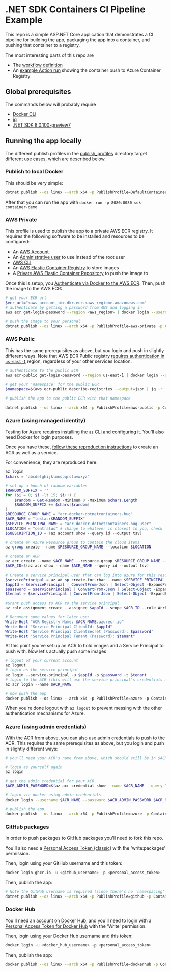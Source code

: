 # .NET SDK Containers CI Pipeline Example

This repo is a simple ASP.NET Core application that demonstrates
a CI pipeline for building the app, packaging the app into a container,
and pushing that container to a registry.

The most interesting parts of this repo are

* The [workflow definition](.github/workflows/containerize.yml)
* An [example Action run](https://github.com/baronfel/sdk-container-demo/runs/7888742074?check_suite_focus=true) showing the container push to Azure Container Registry

## Global prerequisites

The commands below will probably require

* [Docker CLI](https://docs.docker.com/get-docker/)
* [jq](https://jqlang.github.io/jq/download/)
* [.NET SDK 8.0.100-preview7](https://dotnet.microsoft.com/download/dotnet/8.0)

## Running the app locally

The different publish profiles in the [publish_profiles](./Properties/PublishProfiles/) directory target different use cases, which are described below.

### Publish to local Docker

This should be very simple:

```bash
dotnet publish --os linux --arch x64 -p PublishProfile=DefaultContainer
```

After that you can run the app with `docker run -p 8080:8080 sdk-container-demo`

### AWS Private

This profile is used to publish the app to a private AWS ECR registry. It requires the following software to be installed and resources to be configured:

* An [AWS Account](https://portal.aws.amazon.com/billing/signup)
* An [Administrative user](https://docs.aws.amazon.com/AmazonECR/latest/userguide/get-set-up-for-amazon-ecr.html) to use instead of the root user
* [AWS CLI](https://docs.aws.amazon.com/cli/latest/userguide/getting-started-install.html)
* An [AWS Elastic Container Registry](https://docs.aws.amazon.com/AmazonECR/latest/userguide/getting-started-cli.html) to store images
* A [Private AWS Elastic Container Repository](https://docs.aws.amazon.com/AmazonECR/latest/userguide/getting-started-cli.html#cli-create-repository) to push the image to

Once this is setup, you [Authenticate via Docker to the AWS ECR](https://docs.aws.amazon.com/AmazonECR/latest/userguide/getting-started-cli.html#cli-authenticate-registry). 
Then, push the image to the AWS ECR:

```bash
# get your ECR url
$ecr_url="<aws_account_id>.dkr.ecr.<aws_region>.amazonaws.com"
# authenticate by getting a password from AWS and logging in
aws ecr get-login-password --region <aws_region> | docker login --username AWS --password-stdin #ecr_url

# push the image to your personal
dotnet publish --os linux --arch x64 -p PublishProfile=aws-private -p ContainerRegistry=$ecr_url
```

### AWS Public

This has the same prerequisites as above, but you login and push in slightly different ways.
Note that AWS ECR Public registry [requires authentication in `us-east-1`](https://docs.aws.amazon.com/AmazonECR/latest/public/getting-started-cli.html#cli-authenticate-registry) region, regardless of your other services location.

```bash
# authenticate to the public ECR
aws ecr-public get-login-password --region us-east-1 | docker login --username AWS --password-stdin public.ecr.aws

# get your 'namespace' for the public ECR
$namespace=$(aws ecr-public describe-registries --output=json | jq -r '.registries[0].aliases[0].name')

# publish the app to the public ECR with that namespace

dotnet publish --os linux --arch x64 -p PublishProfile=aws-public -p ContainerImageName=$namespace/sdk-container-demo
```

### Azure (using managed identity)

Testing for Azure requires installing the [`az` CLI](https://learn.microsoft.com/en-us/cli/azure/get-started-with-azure-cli) and configuring it. You'll also need Docker for login purposes.

Once you have these, [follow these reproduction instructions](https://github.com/hotfix-houdini/bug-dotnet-publish-containerize-docker-auth/blob/main/README.md#prerequisite---creating-an-azure-container-registry-and-service-principal-with-permissions-for-pushing) to create an ACR as well as a service.

For convenience, they are reproduced here:

```powershell
az login
$chars = 'abcdefghijklmnopqrstuvwxyz'

# set up a bunch of random variables
$RANDOM_SUFFIX = ''
for ($i = 0; $i -lt 15; $i++) {
    $random = Get-Random -Minimum 0 -Maximum $chars.Length
    $RANDOM_SUFFIX += $chars[$random]
}
$RESOURCE_GROUP_NAME = "acr-docker-dotnetcontainers-bug"
$ACR_NAME = "testacr$RANDOM_SUFFIX"
$SERVICE_PRINCIPAL_NAME = "acr-docker-dotnetcontainers-bug-user"
$LOCATION = "centralus" # change to whatever is closest to you, check `az account list-locations -o table` to see the list of locations.
$SUBSCRIPTION_ID = (az account show --query id --output tsv)

# create an Azure Resource group to contain the cloud items
az group create --name $RESOURCE_GROUP_NAME --location $LOCATION

# create an ACR
az acr create --name $ACR_NAME --resource-group $RESOURCE_GROUP_NAME --sku Basic --location $LOCATION
$ACR_ID=$(az acr show --name $ACR_NAME --query id --output tsv)

# Create a service principal user that can log into azure for this resource group
$servicePrincipal = az ad sp create-for-rbac --name $SERVICE_PRINCIPAL_NAME --role Contributor --scopes /subscriptions/$SUBSCRIPTION_ID/resourceGroups/$RESOURCE_GROUP_NAME
$appId = $servicePrincipal | ConvertFrom-Json | Select-Object -ExpandProperty appId
$password = $servicePrincipal | ConvertFrom-Json | Select-Object -ExpandProperty password
$tenant = $servicePrincipal | ConvertFrom-Json | Select-Object -ExpandProperty tenant

#Grant push access to ACR to the service principal
az role assignment create --assignee $appId --scope $ACR_ID --role AcrPush

# Document some values for later use:
Write-Host "ACR Registry Name: $ACR_NAME.azurecr.io"
Write-Host "Service Principal ClientId: $appId"
Write-Host "Service Principal ClientSecret (Password): $password"
Write-Host "Service Principal Tenant (Password): $tenant"

```

At this point you've set up an ACR to hold images and a Service Principal to push with. Now let's actually push some images

```powershell
# logout of your current account
az logout
# login as the service principal
az login --service-principal -u $appId -p $password -t $tenant
# login to the ACR (this will use the service principal's credentials and run `docker login` for your ACR for you)
az acr login --name $ACR_NAME

# now push the app
docker publish --os linux --arch x64 -p PublishProfile=azure -p ContainerRegistry=$ACR_NAME.azurecr.io
```

When you're done logout with `az logout` to prevent messing with the other authentication mechanisms for Azure.

### Azure (using admin credentials)

With the ACR from above, you can also use admin credentials to push to the ACR. This requires the same prerequisites as above, but you login and push in slightly different ways:

```bash
# you'll need your ACR's name from above, which should still be in $ACR_NAME

# login as yourself again
az login

# get the admin credential for your ACR
$ACR_ADMIN_PASSWORD=$(az acr credential show --name $ACR_NAME --query "passwords[0].value")

# login via docker using admin credentials
docker login --username $ACR_NAME --password $ACR_ADMIN_PASSWORD $ACR_NAME.azurecr.io

# publish the app
docker publish --os linux --arch x64 -p PublishProfile=azure -p ContainerRegistry=$ACR_NAME.azurecr.io
```

### GitHub packages

In order to push packages to GitHub packages you'll need to fork this repo.

You'll also need a [Personal Access Token (classic)](https://github.com/settings/tokens/new) with the 'write:packages' permission.

Then, login using your GitHub username and this token:

```bash
docker login ghcr.io -u <github_username> -p <personal_access_token>
```

Then, publish the app:

```bash
# Note the GitHub username is required (since there's no 'namespacing' in the registry URL)
dotnet publish --os linux --arch x64 -p PublishProfile=github -p ContainerImageName=<github_username>/sdk-container-demo
```

### Docker Hub

You'll need an [account on Docker Hub](https://hub.docker.com/signup), and you'll need to login with a [Personal Access Token for Docker Hub](https://hub.docker.com/settings/security?generateToken=true) with the 'Write' permission.

Then, login using your Docker Hub username and this token:

```bash
docker login -u <docker_hub_username> -p <personal_access_token>
```

Then, publish the app:

```bash
docker publish --os linux --arch x64 -p PublishProfile=dockerhub -p ContainerImageName=<docker_hub_username>/sdk-container-demo
```


